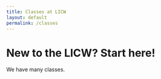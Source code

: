 ```yaml
---
title: Classes at LICW
layout: default
permalink: /classes
---
```


# New to the LICW? Start here!

We have many classes.